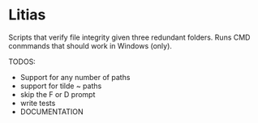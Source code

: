 # Litias
Scripts that verify file integrity given three redundant folders.
Runs CMD conmmands that should work in Windows (only).

TODOS:
- Support for any number of paths
- support for tilde ~ paths
- skip the F or D prompt
- write tests
- DOCUMENTATION

